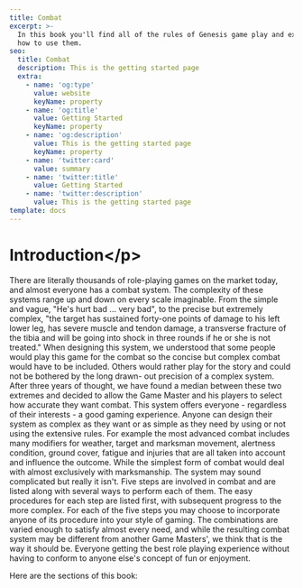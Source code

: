 ```yaml
---
title: Combat
excerpt: >-
  In this book you'll find all of the rules of Genesis game play and examples of
  how to use them.
seo:
  title: Combat
  description: This is the getting started page
  extra:
    - name: 'og:type'
      value: website
      keyName: property
    - name: 'og:title'
      value: Getting Started
      keyName: property
    - name: 'og:description'
      value: This is the getting started page
      keyName: property
    - name: 'twitter:card'
      value: summary
    - name: 'twitter:title'
      value: Getting Started
    - name: 'twitter:description'
      value: This is the getting started page
template: docs
---
```


# Introduction&lt;/p&gt;

There are literally thousands of role-playing games on the market today, and almost everyone has a combat system. The complexity of these systems range up and down on every scale imaginable. From the simple and vague, "He's hurt bad ... very bad", to the precise but extremely complex, "the target has sustained forty-one points of damage to his left lower leg, has severe muscle and tendon damage, a transverse fracture of the tibia and will be going into shock in three rounds if he or she is not treated." When designing this system, we understood that some people would play this game for the combat so the concise but complex combat would have to be included. Others would rather play for the story and could not be bothered by the long drawn- out precision of a complex system. After three years of thought, we have found a median between these two extremes and decided to allow the Game Master and his players to select how accurate they want combat. This system offers everyone - regardless of their interests - a good gaming experience. Anyone can design their system as complex as they want or as simple as they need by using or not using the extensive rules. For example the most advanced combat includes many modifiers for weather, target and marksman movement, alertness condition, ground cover, fatigue and injuries that are all taken into account and influence the outcome. While the simplest form of combat would deal with almost exclusively with marksmanship. The system may sound complicated but really it isn't. Five steps are involved in combat and are listed along with several ways to perform each of them. The easy procedures for each step are listed first, with subsequent progress to the more complex. For each of the five steps you may choose to incorporate anyone of its procedure into your style of gaming. The combinations are varied enough to satisfy almost every need, and while the resulting combat system may be different from another Game Masters', we think that is the way it should be. Everyone getting the best role playing experience without having to conform to anyone else's concept of fun or enjoyment.

Here are the sections of this book:

